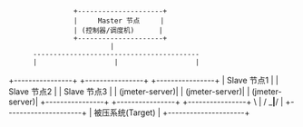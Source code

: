                     +---------------------+
                    |     Master 节点     |
                    | (控制器/调度机)      |
                    +---------------------+
                             |
          -----------------------------------------
          |                   |                   |
+----------------+  +----------------+  +----------------+
|   Slave 节点1   |  |   Slave 节点2   |  |   Slave 节点3   |
| (jmeter-server)|  | (jmeter-server)|  | (jmeter-server)|
+----------------+  +----------------+  +----------------+
          \                  |                  /
           \_________________|________________/
                            |
                   +---------------------+
                   |   被压系统(Target)   |
                   +---------------------+